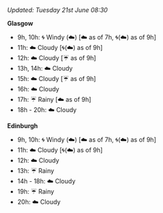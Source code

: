 *Updated: Tuesday 21st June 08:30*

**Glasgow**

* 9h, 10h: :cyclone: Windy (:cloud:) [:cloud: as of 7h, :cyclone:(:cloud:) as of 9h]
* 11h: :cloud: Cloudy [:cyclone:(:cloud:) as of 9h]
* 12h: :cloud: Cloudy [:umbrella: as of 9h]
* 13h, 14h: :cloud: Cloudy
* 15h: :cloud: Cloudy [:umbrella: as of 9h]
* 16h: :cloud: Cloudy
* 17h: :umbrella: Rainy [:cloud: as of 9h]
* 18h - 20h: :cloud: Cloudy

**Edinburgh**

* 9h, 10h: :cyclone: Windy (:cloud:) [:cloud: as of 7h, :cyclone:(:cloud:) as of 9h]
* 11h: :cloud: Cloudy [:cyclone:(:cloud:) as of 9h]
* 12h: :cloud: Cloudy
* 13h: :umbrella: Rainy
* 14h - 18h: :cloud: Cloudy
* 19h: :umbrella: Rainy
* 20h: :cloud: Cloudy
